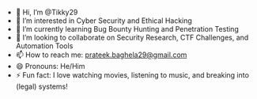 - 👋 Hi, I’m @Tikky29
- 👀 I’m interested in Cyber Security and Ethical Hacking
- 🌱 I’m currently learning Bug Bounty Hunting and Penetration Testing
- 💞️ I’m looking to collaborate on Security Research, CTF Challenges, and Automation Tools
- 📫 How to reach me: prateek.baghela29@gmail.com
- 😄 Pronouns: He/Him
- ⚡ Fun fact: I love watching movies, listening to music, and breaking into (legal) systems!

